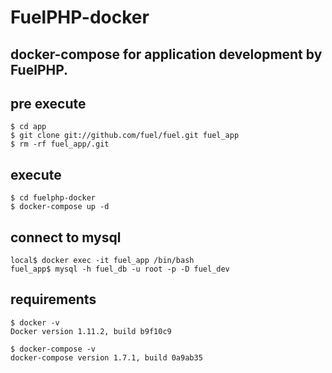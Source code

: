 # FuelPHP-docker
## docker-compose for application development by FuelPHP.

## pre execute
```
$ cd app
$ git clone git://github.com/fuel/fuel.git fuel_app
$ rm -rf fuel_app/.git
```

## execute
```
$ cd fuelphp-docker
$ docker-compose up -d
```

## connect to mysql
```
local$ docker exec -it fuel_app /bin/bash
fuel_app$ mysql -h fuel_db -u root -p -D fuel_dev
```

## requirements
```
$ docker -v
Docker version 1.11.2, build b9f10c9

$ docker-compose -v
docker-compose version 1.7.1, build 0a9ab35
```
